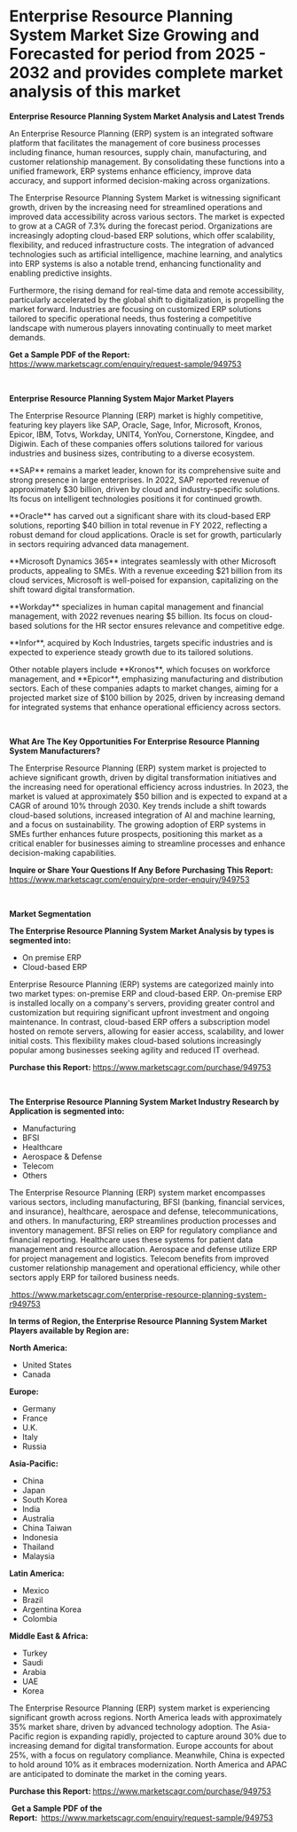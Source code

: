 <p><h1>Enterprise Resource Planning System Market Size Growing and Forecasted for period from 2025 - 2032 and provides complete market analysis of this market</h1></p><p><strong>Enterprise Resource Planning System Market Analysis and Latest Trends</strong></p>
<p><p>An Enterprise Resource Planning (ERP) system is an integrated software platform that facilitates the management of core business processes including finance, human resources, supply chain, manufacturing, and customer relationship management. By consolidating these functions into a unified framework, ERP systems enhance efficiency, improve data accuracy, and support informed decision-making across organizations.</p><p>The Enterprise Resource Planning System Market is witnessing significant growth, driven by the increasing need for streamlined operations and improved data accessibility across various sectors. The market is expected to grow at a CAGR of 7.3% during the forecast period. Organizations are increasingly adopting cloud-based ERP solutions, which offer scalability, flexibility, and reduced infrastructure costs. The integration of advanced technologies such as artificial intelligence, machine learning, and analytics into ERP systems is also a notable trend, enhancing functionality and enabling predictive insights.</p><p>Furthermore, the rising demand for real-time data and remote accessibility, particularly accelerated by the global shift to digitalization, is propelling the market forward. Industries are focusing on customized ERP solutions tailored to specific operational needs, thus fostering a competitive landscape with numerous players innovating continually to meet market demands.</p></p>
<p><strong>Get a Sample PDF of the Report:&nbsp;</strong> <a href="https://www.marketscagr.com/enquiry/request-sample/949753?utm_campaign=2304&utm_medium=2&utm_source=Github&utm_content=ia&utm_term=18042025&utm_id=enterprise-resource-planning-system">https://www.marketscagr.com/enquiry/request-sample/949753</a></p>
<p>&nbsp;</p>
<p><strong>Enterprise Resource Planning System Major Market Players</strong></p>
<p><p>The Enterprise Resource Planning (ERP) market is highly competitive, featuring key players like SAP, Oracle, Sage, Infor, Microsoft, Kronos, Epicor, IBM, Totvs, Workday, UNIT4, YonYou, Cornerstone, Kingdee, and Digiwin. Each of these companies offers solutions tailored for various industries and business sizes, contributing to a diverse ecosystem.</p><p>**SAP** remains a market leader, known for its comprehensive suite and strong presence in large enterprises. In 2022, SAP reported revenue of approximately $30 billion, driven by cloud and industry-specific solutions. Its focus on intelligent technologies positions it for continued growth.</p><p>**Oracle** has carved out a significant share with its cloud-based ERP solutions, reporting $40 billion in total revenue in FY 2022, reflecting a robust demand for cloud applications. Oracle is set for growth, particularly in sectors requiring advanced data management.</p><p>**Microsoft Dynamics 365** integrates seamlessly with other Microsoft products, appealing to SMEs. With a revenue exceeding $21 billion from its cloud services, Microsoft is well-poised for expansion, capitalizing on the shift toward digital transformation.</p><p>**Workday** specializes in human capital management and financial management, with 2022 revenues nearing $5 billion. Its focus on cloud-based solutions for the HR sector ensures relevance and competitive edge.</p><p>**Infor**, acquired by Koch Industries, targets specific industries and is expected to experience steady growth due to its tailored solutions.</p><p>Other notable players include **Kronos**, which focuses on workforce management, and **Epicor**, emphasizing manufacturing and distribution sectors. Each of these companies adapts to market changes, aiming for a projected market size of $100 billion by 2025, driven by increasing demand for integrated systems that enhance operational efficiency across sectors.</p></p>
<p>&nbsp;</p>
<p><strong>What Are The Key Opportunities For Enterprise Resource Planning System Manufacturers?</strong></p>
<p><p>The Enterprise Resource Planning (ERP) system market is projected to achieve significant growth, driven by digital transformation initiatives and the increasing need for operational efficiency across industries. In 2023, the market is valued at approximately $50 billion and is expected to expand at a CAGR of around 10% through 2030. Key trends include a shift towards cloud-based solutions, increased integration of AI and machine learning, and a focus on sustainability. The growing adoption of ERP systems in SMEs further enhances future prospects, positioning this market as a critical enabler for businesses aiming to streamline processes and enhance decision-making capabilities.</p></p>
<p><strong>Inquire or Share Your Questions If Any Before Purchasing This Report:</strong> <a href="https://www.marketscagr.com/enquiry/pre-order-enquiry/949753?utm_campaign=2304&utm_medium=2&utm_source=Github&utm_content=ia&utm_term=18042025&utm_id=enterprise-resource-planning-system">https://www.marketscagr.com/enquiry/pre-order-enquiry/949753</a></p>
<p>&nbsp;</p>
<p><strong>Market Segmentation</strong></p>
<p><strong>The Enterprise Resource Planning System Market Analysis by types is segmented into:</strong></p>
<p><ul><li>On premise ERP</li><li>Cloud-based ERP</li></ul></p>
<p><p>Enterprise Resource Planning (ERP) systems are categorized mainly into two market types: on-premise ERP and cloud-based ERP. On-premise ERP is installed locally on a company's servers, providing greater control and customization but requiring significant upfront investment and ongoing maintenance. In contrast, cloud-based ERP offers a subscription model hosted on remote servers, allowing for easier access, scalability, and lower initial costs. This flexibility makes cloud-based solutions increasingly popular among businesses seeking agility and reduced IT overhead.</p></p>
<p><strong>Purchase this Report:&nbsp;</strong><a href="https://www.marketscagr.com/purchase/949753?utm_campaign=2304&utm_medium=2&utm_source=Github&utm_content=ia&utm_term=18042025&utm_id=enterprise-resource-planning-system">https://www.marketscagr.com/purchase/949753</a></p>
<p>&nbsp;</p>
<p><strong>The Enterprise Resource Planning System Market Industry Research by Application is segmented into:</strong></p>
<p><ul><li>Manufacturing</li><li>BFSI</li><li>Healthcare</li><li>Aerospace & Defense</li><li>Telecom</li><li>Others</li></ul></p>
<p><p>The Enterprise Resource Planning (ERP) system market encompasses various sectors, including manufacturing, BFSI (banking, financial services, and insurance), healthcare, aerospace and defense, telecommunications, and others. In manufacturing, ERP streamlines production processes and inventory management. BFSI relies on ERP for regulatory compliance and financial reporting. Healthcare uses these systems for patient data management and resource allocation. Aerospace and defense utilize ERP for project management and logistics. Telecom benefits from improved customer relationship management and operational efficiency, while other sectors apply ERP for tailored business needs.</p></p>
<p><a href="https://www.marketscagr.com/enterprise-resource-planning-system-r949753?utm_campaign=2304&utm_medium=2&utm_source=Github&utm_content=ia&utm_term=18042025&utm_id=enterprise-resource-planning-system">&nbsp;https://www.marketscagr.com/enterprise-resource-planning-system-r949753</a></p>
<p><strong>In terms of Region, the Enterprise Resource Planning System Market Players available by Region are:</strong></p>
<p>
    <p> <strong> North America: </strong>
        <ul>
            <li>United States</li>
            <li>Canada</li>
        </ul>
        </p> 
    <p> <strong> Europe: </strong>
        <ul>
            <li>Germany</li>
            <li>France</li>
            <li>U.K.</li>
            <li>Italy</li>
            <li>Russia</li>
        </ul>
        </p> 
    <p> <strong> Asia-Pacific: </strong>
        <ul>
            <li>China</li>
            <li>Japan</li>
            <li>South Korea</li>
            <li>India</li>
            <li>Australia</li>
            <li>China Taiwan</li>
            <li>Indonesia</li>
            <li>Thailand</li>
            <li>Malaysia</li>
        </ul>
        </p> 
    <p> <strong> Latin America: </strong>
        <ul>
            <li>Mexico</li>
            <li>Brazil</li>
            <li>Argentina Korea</li>
            <li>Colombia</li>
        </ul>
        </p> 
    <p> <strong> Middle East & Africa: </strong>
        <ul>
            <li>Turkey</li>
            <li>Saudi</li>
            <li>Arabia</li>
            <li>UAE</li>
            <li>Korea</li>
        </ul>
    </p>
    </p>
<p><p>The Enterprise Resource Planning (ERP) system market is experiencing significant growth across regions. North America leads with approximately 35% market share, driven by advanced technology adoption. The Asia-Pacific region is expanding rapidly, projected to capture around 30% due to increasing demand for digital transformation. Europe accounts for about 25%, with a focus on regulatory compliance. Meanwhile, China is expected to hold around 10% as it embraces modernization. North America and APAC are anticipated to dominate the market in the coming years.</p></p>
<p><strong>Purchase this Report: </strong><a href="https://www.marketscagr.com/purchase/949753?utm_campaign=2304&utm_medium=2&utm_source=Github&utm_content=ia&utm_term=18042025&utm_id=enterprise-resource-planning-system">https://www.marketscagr.com/purchase/949753</a></p>
<p>&nbsp;<strong>Get a Sample PDF of the Report:&nbsp;&nbsp;</strong><a href="https://www.marketscagr.com/enquiry/request-sample/949753?utm_campaign=2304&utm_medium=2&utm_source=Github&utm_content=ia&utm_term=18042025&utm_id=enterprise-resource-planning-system">https://www.marketscagr.com/enquiry/request-sample/949753</a></p>
<p><strong></strong></p>
<p><p></p><p></p><p></p></p>